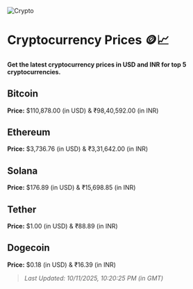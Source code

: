 
![Crypto](https://www.techguide.com.au/wp-content/uploads/2020/11/crypto3.jpeg)

# Cryptocurrency Prices 🪙📈

#### Get the latest cryptocurrency prices in USD and INR for top 5 cryptocurrencies.

## Bitcoin

**Price:** $110,878.00 (in USD) & ₹98,40,592.00 (in INR)

## Ethereum

**Price:** $3,736.76 (in USD) & ₹3,31,642.00 (in INR)

## Solana

**Price:** $176.89 (in USD) & ₹15,698.85 (in INR)

## Tether

**Price:** $1.00 (in USD) & ₹88.89 (in INR)

## Dogecoin

**Price:** $0.18 (in USD) & ₹16.39 (in INR)

> _Last Updated: 10/11/2025, 10:20:25 PM (in GMT)_
